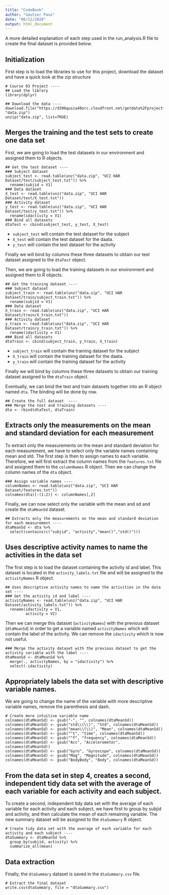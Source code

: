 ```yaml
---
title: "CodeBook"
author: "Gautier Paux"
date: "06/12/2020"
output: html_document
---
```


A more detailed explanation of each step used in the run_analysis.R file to create the final dataset is provided below.

## Initialization

First step is to load the libraries to use for this project, download the dataset and have a quick look at the zip structure

```{r}
# Course 03 Project ----
## Load the library
library(dplyr)

## Download the data ----
download.file("https://d396qusza40orc.cloudfront.net/getdata%2Fprojectfiles%2FUCI%20HAR%20Dataset.zip", "data.zip")
unzip("data.zip", list=TRUE)
```

## Merges the training and the test sets to create one data set

First, we are going to load the test datasets in our environment and assigned them to R objects.
```{r}
## Get the test dataset ----
### Subject dataset
subject_test <- read.table(unz("data.zip", "UCI HAR Dataset/test/subject_test.txt")) %>% 
  rename(subjid = V1)
### Data dataset
X_test <- read.table(unz("data.zip", "UCI HAR Dataset/test/X_test.txt"))
### Activity dataset
y_test <- read.table(unz("data.zip", "UCI HAR Dataset/test/y_test.txt")) %>% 
  rename(idactivity = V1)
### Bind all datasets
dtaTest <- cbind(subject_test, y_test, X_test)
```
- `subject_test` will contain the test dataset for the subject
- `X_test` will contain the test dataset for the daata.
- `y_test` will contain the test dataset for the activity

Finally we will bind by columns these three datasets to obtain our test dataset assigned to the `dtaTest` object.

Then, we are going to load the training datasets in our environment and assigned them to R objects.

```{r}
## Get the training dataset ----
### Subject dataset
subject_train <- read.table(unz("data.zip", "UCI HAR Dataset/train/subject_train.txt")) %>% 
  rename(subjid = V1)
### Data dataset
X_train <- read.table(unz("data.zip", "UCI HAR Dataset/train/X_train.txt"))
### Activity dataset
y_train <- read.table(unz("data.zip", "UCI HAR Dataset/train/y_train.txt")) %>% 
  rename(idactivity = V1)
### Bind all datasets
dtaTrain <- cbind(subject_train, y_train, X_train)
```

- `subject_train` will contain the training dataset for the subject
- `X_train` will contain the training dataset for the daata.
- `y_train` will contain the training dataset for the activity

Finally we will bind by columns these three datasets to obtain our training dataset assigned to the `dtaTrain` object.

Eventually, we can bind the test and train datasets together into an R object named `dta`. The binding will be done by row.

```{r}
## Create the full dataset  ----
### Merge the test and training datasets ----
dta <- rbind(dtaTest, dtaTrain)
```

## Extracts only the measurements on the mean and standard deviation for each measurement

To extract only the measurements on the mean and standard deviation for each measurement, we have to select only the variable names containing mean and std. The first step is then to assign names to each variable. Therefore, we will first extract the column names from the `features.txt` file and assigned them to the `columnNames` R object. Then we can change the column names of the `dta` object.

```{r}
### Assign variable names ----
columnNames <- read.table(unz("data.zip", "UCI HAR Dataset/features.txt"))
colnames(dta)[-(1:2)] <- columnNames[,2]
```

Finally, we can now select only the variable with the mean and sd and create the `dtaMeanSd` dataset.

```{r}
## Extracts only the measurements on the mean and standard deviation for each measurement ----
dtaMeanSd <- dta %>% 
  select(contains(c("subjid", "activity","mean()","std()")))
```

## Uses descriptive activity names to name the activities in the data set

The first step is to load the dataset containing the activity id and label. This dataset is located in the `activity_labels.txt` file and will be assigned to the `activityNames` R object.

```{r}
## Uses descriptive activity names to name the activities in the data set ----
### Get the activity id and label ----
activityNames <- read.table(unz("data.zip", "UCI HAR Dataset/activity_labels.txt")) %>% 
  rename(idactivity = V1,
         activity = V2)
```

Then we can merge this dataset (`activityNames`) with the previous dataset (`dtaMeanSd`) in order to get a variable named `activityNames` which will contain the label of the activity. We can remove the `idactivity` which is now not useful.

```{r}
### Merge the activity dataset with the previous dataset to get the activity variable with the label ----
dtaMeanSd <- dtaMeanSd %>% 
  merge(., activityNames, by = "idactivity") %>% 
  select(-idactivity)
```

## Appropriately labels the data set with descriptive variable names.

We are going to change the name of the variable with more descriptive variable names, remove the parenthesis and dash.
```{r}
# Create more intuitive variable name
colnames(dtaMeanSd) <- gsub("-", "", colnames(dtaMeanSd))
colnames(dtaMeanSd) <- gsub("std\\(\\)", "Std", colnames(dtaMeanSd))
colnames(dtaMeanSd) <- gsub("mean\\(\\)", "Mean", colnames(dtaMeanSd))
colnames(dtaMeanSd) <- gsub("^t", "time", colnames(dtaMeanSd))
colnames(dtaMeanSd) <- gsub("^f", "frequency", colnames(dtaMeanSd))
colnames(dtaMeanSd) <- gsub("Acc", "Accelerometer", colnames(dtaMeanSd))
colnames(dtaMeanSd) <- gsub("Gyro", "Gyroscope", colnames(dtaMeanSd))
colnames(dtaMeanSd) <- gsub("Mag", "Magnitude", colnames(dtaMeanSd))
colnames(dtaMeanSd) <- gsub("BodyBody", "Body", colnames(dtaMeanSd))
```
## From the data set in step 4, creates a second, independent tidy data set with the average of each variable for each activity and each subject.

To create a second, independent tidy data set with the average of each variable for each activity and each subject, we have first to group by subjid and activity, and then calculate the mean of each remaining variable. The new summary dataset will be assigned to the `dtaSummary` R object.

```{r}
# Create tidy data set with the average of each variable for each activity and each subject ----
dtaSummary <- dtaMeanSd %>% 
  group_by(subjid, activity) %>% 
  summarize_all(mean)
```
## Data extraction

Finally, the `dtaSummary` dataset is saved in the `dtaSummary.csv` file.

```{r}
# Extract the final dataset 
write.csv(dtaSummary, file = "dtaSummary.csv")
```